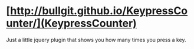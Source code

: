 [http://bullgit.github.io/KeypressCounter/](KeypressCounter)
===============

Just a little jquery plugin that shows you how many times you press a key.
